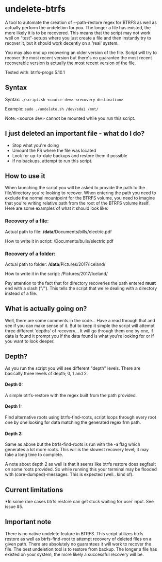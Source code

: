# undelete-btrfs
A tool to automate the creation of --path-restore regex for BTRFS as well as actually perform the undeletion for you.
The longer a file has existed, the more likely it is to be recovered. This means that the script may not work well on "test"-setups where you just create a file and then instantly try to recover it, but it should work decently on a 'real' system.

 You may also end up recovering an older version of the file. Script will try to recover the most recent version but there's no guarantee the most recent recoverable version is actually the most recent version of the file.

Tested with: btrfs-progs 5.10.1

## Syntax
Syntax: ```./script.sh <source dev> <recovery destination>```

Example: ```sudo ./undelete.sh /dev/sda1 /mnt/```

Note: \<source dev\> cannot be mounted while you run this script.

## I just deleted an important file - what do I do?
* Stop what you're doing
* Umount the FS where the file was located
* Look for up-to-date backups and restore them if possible
* If no backups, attempt to run this script.


## How to use it
When launching the script you will be asked to provide the path to the file/directory you're looking to recover. When entering the path you need to exclude the normal mountpoint for the BTRFS volume, you need to imagine that you're writing relative path from the root of the BTRFS volume itself. Here are some examples of what it should look like:

### Recovery of a file:
Actual path to file: **/data**/Documents/bills/electric.pdf

How to write it in script: /Documents/bulls/electric.pdf

### Recovery of a folder:
Actual path to folder: **/data**/Pictures/2017/Iceland/

How to write it in the script: /Pictures/2017/Iceland/

Pay attention to the fact that for directory recoveries the path entered **must** end with a slash ("/"). This tells the script that we're dealing with a directory instead of a file.

## What is actually going on?
Well, there are some comments in the code... Have a read through that and see if you can make sense of it. But to keep it simple the script will attempt three different 'depths' of recovery... It will go through them one by one, if data is found it prompt you if the data found is what you're looking for or if you want to look deeper. 

## Depth?
As you run the script you will see different "depth" levels. There are basically three levels of depth; 0, 1 and 2.

#### Depth 0:
A simple btrfs-restore with the regex built from the path provided.
#### Depth 1: 
Find alternative roots using btrfs-find-roots, script loops through every root one by one looking for data matching the generated regex frm path.
#### Depth 2: 
Same as above but the btrfs-find-roots is run with the -a flag which generates a lot more roots. This will is the slowest recovery level, it may take a long time to complete. 

A note about depth 2 as well is that it seems like btrfs restore does segfault on some roots provided. So while running this your terminal may be flooded with (core-dumped)-messages. This is expected (well.. kind of).  

## Current limitations 
*In some rare cases btrfs restore can get stuck waiting for user input. See issue #5. 

## Important note
There is no native undelete feature in BTRFS. This  script utilizes btrfs restore as well as btrfs-find-root to attempt recovery of deleted files on a given path. There are absolutely no guarantees it will work to recover the file. The best undeletion tool is to restore from backup. The longer a file has existed on your system, the more likely a successful recovery will be.

